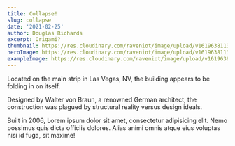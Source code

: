 ```yaml
---
title: Collapse!
slug: collapse
date: '2021-02-25'
author: Douglas Richards
excerpt: Origami?
thumbnail: https://res.cloudinary.com/raveniot/image/upload/v1619638113/collapse_c1vfyl.jpg
heroImage: https://res.cloudinary.com/raveniot/image/upload/v1619638113/collapse_c1vfyl.jpg
exampleImage: https://res.cloudinary.com/raveniot/image/upload/v1619638113/collapse_c1vfyl.jpg
---
```


Located on the main strip in Las Vegas, NV, the building appears to be folding in on itself.

Designed by Walter von Braun, a renowned German architect, the construction was plagued by structural reality versus design ideals.

Built in 2006, Lorem ipsum dolor sit amet, consectetur adipisicing elit. Nemo possimus quis dicta officiis dolores. Alias animi omnis atque eius voluptas nisi id fuga, sit maxime!
